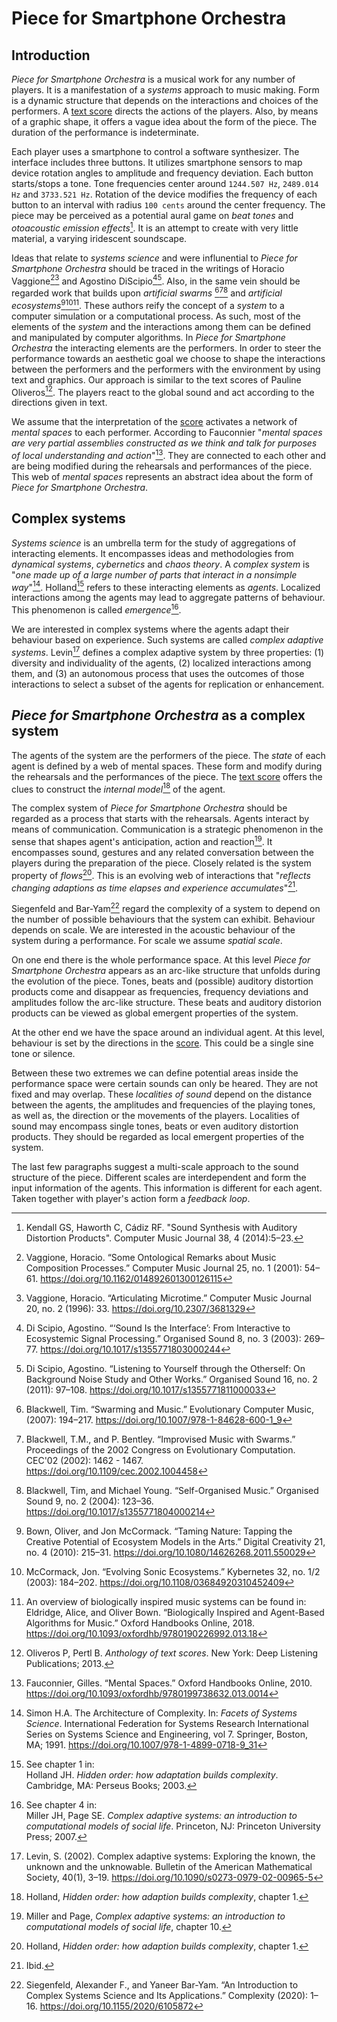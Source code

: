 # Piece for Smartphone Orchestra

## Introduction

*Piece for Smartphone Orchestra* is a musical work for any number of players.
It is a manifestation of a *systems* approach to music making. Form is a dynamic structure that depends on the interactions and choices of the
performers. A [text score](score/pieceForSmartphoneOrchestra.pdf) directs the actions of the players. Also, by means of a graphic shape, it offers
a vague idea about the form of the piece. The duration of the performance is indeterminate.

Each player uses a smartphone to control a software synthesizer. The interface includes three buttons. It utilizes smartphone sensors to map
device rotation angles to amplitude and frequency deviation. Each button starts/stops a tone. Tone frequencies center around
`1244.507 Hz`, `2489.014 Hz` and `3733.521 Hz`. Rotation of the device modifies the frequency of each button to an interval with
radius `100 cents` around the center frequency. The piece may be perceived as a potential aural game on *beat tones* and
*otoacoustic emission effects*[^kendall-et-al]. It is an attempt to create with very little material, a varying iridescent soundscape.

Ideas that relate to *systems science* and were influnential to
*Piece for Smartphone Orchestra* should be traced in the writings of Horacio Vaggione[^vaggione1][^vaggione2] and Agostino
DiScipio[^discipio1][^discipio2]. Also, in the same vein should be regarded work that builds upon *artificial swarms*
[^blackwell][^blackwell-bentley][^blackwell-young] and *artificial ecosystems*[^bown-cormack][^cormack][^eldridge-bown].
These authors reify the concept of a *system* to a computer simulation or a computational process.
As such, most of the elements of the *system*
and the interactions among them can be defined and manipulated by computer algorithms. In *Piece for Smartphone Orchestra* the interacting
elements are the performers. In order to steer the performance towards an aesthetic goal we choose to shape the interactions
between the performers and the performers with the environment by using text and graphics. Our approach is similar to the text scores
of Pauline Oliveros[^oliveros]. The players react to the global sound and act according to the directions given in text.

We assume that the interpretation of the
[score](score/pieceForSmartphoneOrchestra.pdf)
activates a network of *mental spaces* to each performer. According to Fauconnier "*mental spaces are very partial assemblies constructed
as we think and talk for purposes of local understanding and action*"[^fauconnier]. They are connected to each other and are being modified
during the rehearsals and performances of the piece. This web of *mental spaces* represents an abstract idea about the form of
*Piece for Smartphone Orchestra*.

## Complex systems

*Systems science* is an umbrella term for the study of aggregations of interacting elements. It encompasses ideas and methodologies
from *dynamical systems*, *cybernetics* and *chaos theory*.
A *complex system* is "*one made up of a large number of parts that interact in a nonsimple way*"[^simon].
Holland[^holland1] refers to these interacting elements as *agents*.
Localized interactions among the agents may lead to aggregate patterns of behaviour. This phenomenon is called *emergence*[^miller-page1].

We are interested in complex systems where the agents
adapt their behaviour based on experience. Such systems are called *complex adaptive systems*.
Levin[^levin] defines a complex adaptive system by three properties:
(1) diversity and individuality of the agents,
(2) localized interactions among them, and
(3) an autonomous process that uses the outcomes of those interactions to select a subset of the agents for replication or enhancement.

## *Piece for Smartphone Orchestra* as a complex system

The agents of the system are the performers of the piece. The *state* of each agent is defined by a web of mental spaces.
These form and modify during the rehearsals and the performances of the piece. The [text score](score/pieceForSmartphoneOrchestra.pdf)
offers the clues to construct the *internal model*[^holland2] of the agent.

The complex system of *Piece for Smartphone Orchestra* should be regarded as a process that starts with the rehearsals. Agents interact by
means of communication. Communication is a strategic phenomenon in the sense that shapes agent's anticipation, action and
reaction[^miller-page2]. It encompasses sound, gestures and any related conversation between the players
during the preparation of the piece.
Closely related is the system property of *flows*[^holland3]. This is an
evolving web of interactions that "*reflects changing adaptions as time elapses and experience accumulates*"[^holland4].

Siegenfeld and Bar-Yam[^siegenfeld-yam] regard the complexity of a system to depend on the number of possible behaviours that the system
can exhibit. Behaviour depends on scale. We are interested in the acoustic behaviour of the system during a performance.
For scale we assume *spatial scale*.

On one end there is the whole performance space. At this level *Piece for Smartphone Orchestra* appears
as an arc-like structure that unfolds during the evolution of the piece. Tones, beats and (possible) auditory distortion products come and
disappear as frequencies, frequency deviations and amplitudes follow the arc-like structure.
These beats and auditory distorion products can be viewed as global emergent properties of the system.

At the other end we have the space around an individual agent.
At this level, behaviour is set by the directions in the [score](score/pieceForSmartphoneOrchestra.pdf).
This could be a single sine tone or silence.

Between these two extremes we can define potential areas inside the performance space were certain sounds can only be heared. They are not
fixed and may overlap. These *localities of sound* depend on the distance between the agents, the amplitudes and frequencies of
the playing tones, as well as, the direction or the movements of the players. Localities of sound may encompass single tones, beats or even
auditory distortion products. They should be regarded as local emergent properties of the system.

The last few paragraphs suggest a multi-scale approach to the sound structure of the piece. Different scales are interdependent and form the input
information of the agents. This information is different for each agent. Taken together with player's action form a *feedback loop*.

[^kendall-et-al]: Kendall GS, Haworth C, Cádiz RF. "Sound Synthesis with Auditory Distortion Products". Computer Music Journal 38, 4 (2014):5–23.
[^vaggione1]: Vaggione, Horacio. “Some Ontological Remarks about Music Composition Processes.” Computer Music Journal 25, no. 1 (2001): 54–61. https://doi.org/10.1162/014892601300126115
[^vaggione2]: Vaggione, Horacio. “Articulating Microtime.” Computer Music Journal 20, no. 2 (1996): 33. https://doi.org/10.2307/3681329
[^discipio1]: Di Scipio, Agostino. “‘Sound Is the Interface’: From Interactive to Ecosystemic Signal Processing.” Organised Sound 8, no. 3 (2003): 269–77. https://doi.org/10.1017/s1355771803000244
[^discipio2]: Di Scipio, Agostino. “Listening to Yourself through the Otherself: On Background Noise Study and Other Works.” Organised Sound 16, no. 2 (2011): 97–108. https://doi.org/10.1017/s1355771811000033
[^blackwell]: Blackwell, Tim. “Swarming and Music.” Evolutionary Computer Music, (2007): 194–217. https://doi.org/10.1007/978-1-84628-600-1_9
[^blackwell-bentley]: Blackwell, T.M., and P. Bentley. “Improvised Music with Swarms.” Proceedings of the 2002 Congress on Evolutionary Computation. CEC'02 (2002): 1462 - 1467. https://doi.org/10.1109/cec.2002.1004458
[^blackwell-young]: Blackwell, Tim, and Michael Young. “Self-Organised Music.” Organised Sound 9, no. 2 (2004): 123–36. https://doi.org/10.1017/s1355771804000214
[^bown-cormack]: Bown, Oliver, and Jon McCormack. “Taming Nature: Tapping the Creative Potential of Ecosystem Models in the Arts.” Digital Creativity 21, no. 4 (2010): 215–31. https://doi.org/10.1080/14626268.2011.550029
[^cormack]: McCormack, Jon. “Evolving Sonic Ecosystems.” Kybernetes 32, no. 1/2 (2003): 184–202. https://doi.org/10.1108/03684920310452409
[^eldridge-bown]: An overview of biologically inspired music systems can be found in:\
Eldridge, Alice, and Oliver Bown. “Biologically Inspired and Agent-Based Algorithms for Music.” Oxford Handbooks Online, 2018. https://doi.org/10.1093/oxfordhb/9780190226992.013.18
[^fauconnier]: Fauconnier, Gilles. “Mental Spaces.” Oxford Handbooks Online, 2010. https://doi.org/10.1093/oxfordhb/9780199738632.013.0014
[^simon]: Simon H.A. The Architecture of Complexity. In: *Facets of Systems Science*. International Federation for Systems Research International Series on Systems Science and Engineering, vol 7. Springer, Boston, MA; 1991. https://doi.org/10.1007/978-1-4899-0718-9_31
[^oliveros]: Oliveros P, Pertl B. *Anthology of text scores*. New York: Deep Listening Publications; 2013.
[^holland1]: See chapter 1 in:\
Holland JH. *Hidden order: how adaptation builds complexity*. Cambridge, MA: Perseus Books; 2003.
[^miller-page1]: See chapter 4 in:\
Miller JH, Page SE. *Complex adaptive systems: an introduction to computational models of social life*. Princeton, NJ: Princeton University Press; 2007.
[^levin]: Levin, S. (2002). Complex adaptive systems: Exploring the known, the unknown and the unknowable. Bulletin of the American Mathematical Society, 40(1), 3–19. https://doi.org/10.1090/s0273-0979-02-00965-5
[^holland2]: Holland, *Hidden order: how adaption builds complexity*, chapter 1.
[^miller-page2]: Miller and Page, *Complex adaptive systems: an introduction to computational models of social life*, chapter 10.
[^holland3]: Holland, *Hidden order: how adaption builds complexity*, chapter 1.
[^holland4]: Ibid.
[^siegenfeld-yam]: Siegenfeld, Alexander F., and Yaneer Bar-Yam. “An Introduction to Complex Systems Science and Its Applications.” Complexity (2020): 1–16. https://doi.org/10.1155/2020/6105872
